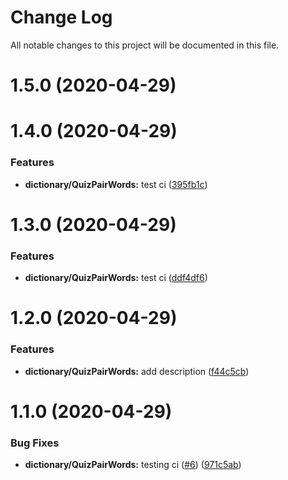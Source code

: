# Change Log

All notable changes to this project will be documented in this file.

# 1.5.0 (2020-04-29)



# 1.4.0 (2020-04-29)


### Features

* **dictionary/QuizPairWords:** test ci ([395fb1c](https://github.com/oscar-raig/kikilo-uilib-components/commit/395fb1c8ecb53b668f47424d0398c553b242fe46))



# 1.3.0 (2020-04-29)


### Features

* **dictionary/QuizPairWords:** test ci ([ddf4df6](https://github.com/oscar-raig/kikilo-uilib-components/commit/ddf4df68d77e957d53bbe9b4df8251f44dd5a08b))



# 1.2.0 (2020-04-29)


### Features

* **dictionary/QuizPairWords:** add description ([f44c5cb](https://github.com/oscar-raig/kikilo-uilib-components/commit/f44c5cb02164b6ff1cb57096edf884da903cb0da))



# 1.1.0 (2020-04-29)


### Bug Fixes

* **dictionary/QuizPairWords:** testing ci ([#6](https://github.com/oscar-raig/kikilo-uilib-components/issues/6)) ([971c5ab](https://github.com/oscar-raig/kikilo-uilib-components/commit/971c5ab6a3869dab579f23fbfedb29ecdee2440d))



